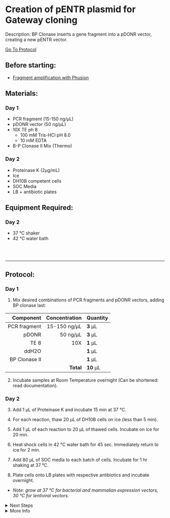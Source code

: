 Creation of pENTR plasmid for Gateway cloning
================================================================================
Description: BP Clonase inserts a gene fragment into a pDONR vector, creating a new pENTR vector.

[Go To Protocol](#protocol)

Before starting:
--------------------------------------------------------------------------------
* [Fragment amplification with Phusion](../General/Phusion-PCR.md)

Materials:
--------------------------------------------------------------------------------
### Day 1
  * PCR fragment (15-150 ng/µL)
  * pDONR vector (50 ng/µL)
  * 10X TE ph 8 
    * 100 mM Tris-HCl pH 8.0
    * 10 mM EDTA
  * B-P Clonase II Mix (Thermo)

### Day 2
  * Proteinase K (2µg/mL)
  * Ice
  * DH10B competent cells
  * SOC Media
  * LB + antibiotic plates

Equipment Required:
--------------------------------------------------------------------------------
### Day 2

  * 37 °C shaker
  * 42 °C water bath

<br/>

<br/>

<!-- Use <br/> to go to next page -->
___
Protocol:
--------------------------------------------------------------------------------
### Day 1
1. Mix desired combinations of PCR fragments and pDONR vectors, adding BP clonase last:

  | Component | Concentration | Quantity | 
  | ---------: | ---------: | :---------- |
  | PCR fragment | 15-150 ng/µL | **3**  µL |
  | pDONR | 50 ng/µL | **3**  µL |
  | TE 8 | 10X | **1**  µL |
  | ddH2O || **1**  µL |
  | BP Clonase II|| **1**  µL |
  || **Total** | **10** µL |
              
 2. Incubate samples at Room Temperature overnight (Can be shortened: read documentation).

### Day 2

3. Add 1 µL of Proteinase K and incubate 15 min at 37 °C.

4. For each reaction, thaw 20 µL of DH10B cells on ice (less than 5 min).

5. Add 1 µL of each reaction to 20 µL of thawed cells. Incubate on ice for 20 min.

6. Heat shock cells in 42 °C water bath for 45 sec. Immediately return to ice for 2 min.

7. Add 80 µL of SOC media to each batch of cells. Incubate for 1 hr shaking at 37 °C.

8. Plate cells onto LB plates with respective antibiotics and incubate overnight.
 * _Note: grow at 37 °C for bacterial and mammalian expression vectors, 30 °C for lentiviral vectors._

<details>
  <summary>Next Steps</summary>
  
</p> <a href="../General/Restriction-Digest.md">
Restriction Digest</a>

</p> <a href="https://www.thermofisher.com/document-connect/document-connect.html?url=https%3A%2F%2Fassets.thermofisher.com%2FTFS-Assets%2FLSG%2Fmanuals%2FMAN0013117_GeneJET_Plasmid_Miniprep_UG.pdf&title=VXNlciBHdWlkZTogR2VuZUpFVCBQbGFzbWlkIE1pbmlwcmVwIEtpdA==">
GeneJet Plasmid Miniprep</a>

</p> <a href="./Multisite-LR-reaction.md">
Multisite Gateway Reaction</a>

</details>

<details>
  <summary>More Info</summary>
  
  <a href="https://www.thermofisher.com/order/catalog/product/11789020#/11789020">
Thermo Website</a>  

</details>
